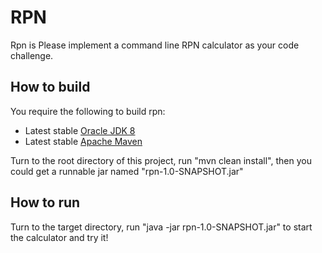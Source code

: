 # RPN

Rpn is Please implement a command line RPN calculator as your code challenge.

## How to build

You require the following to build rpn:

* Latest stable [Oracle JDK 8](http://www.oracle.com/technetwork/java/)
* Latest stable [Apache Maven](http://maven.apache.org/)

Turn to the root directory of this project, run "mvn clean install", then you could get a runnable jar named "rpn-1.0-SNAPSHOT.jar" 

## How to run

Turn to the target directory, run "java -jar rpn-1.0-SNAPSHOT.jar" to start the calculator and try it!

